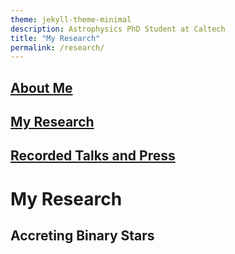 ```yaml
---
theme: jekyll-theme-minimal
description: Astrophysics PhD Student at Caltech
title: "My Research"
permalink: /research/
---
```

## [About Me](https://acrodrig98.github.io/)
## [My Research](https://acrodrig98.github.io/research)
## [Recorded Talks and Press](https://acrodrig98.github.io/talks)

# My Research

## Accreting Binary Stars
